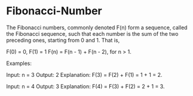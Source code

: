 # Fibonacci-Number

The Fibonacci numbers, commonly denoted F(n) form a sequence, called the Fibonacci sequence, such that each number is the sum of the two preceding ones, starting from 0 and 1. That is,

F(0) = 0, F(1) = 1
F(n) = F(n - 1) + F(n - 2), for n > 1.

Examples:

Input: n = 3
Output: 2
Explanation: F(3) = F(2) + F(1) = 1 + 1 = 2.

Input: n = 4
Output: 3
Explanation: F(4) = F(3) + F(2) = 2 + 1 = 3.

